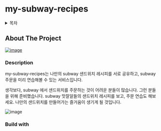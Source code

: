 # my-subway-recipes

<details>
  <summary>목차</summary>
  <ol>
    <li>프로젝트 소개
      <ul>
        <li>사용 스택</li>
      </ul>
    </li>
    <li>Getting Started
      <ul>
        <li>Installation</li>
      </ul>
    </li>
    <li>사용법</li>
    <li>Roadmap</li>
  </ol>
</details>

## About The Project
[![image](https://user-images.githubusercontent.com/45649186/206458472-3aa12e30-7984-4a3d-b666-77e469cad064.png)](http://my-subway-recipes.site/)

### Description
my-subway-recipes는 나만의 subway 샌드위치 레시피를 서로 공유하고, subway 주문을 미리 연습해볼 수 있는 서비스입니다.

생각보다, subway 에서 샌드위치를 주문하는 것이 어려운 분들이 많습니다. 그런 분들을 위해 준비했습니다. subway 맛잘알들의 샌드위치 레시피를 보고, 주문 연습도 해보세요. 나만의 샌드위치를 만들어가는 즐거움이 생기게 될 것입니다.

![image](https://user-images.githubusercontent.com/45649186/206459674-5c466cf3-688c-4b0e-9b10-f72d964c22ef.png)

### Build with 

